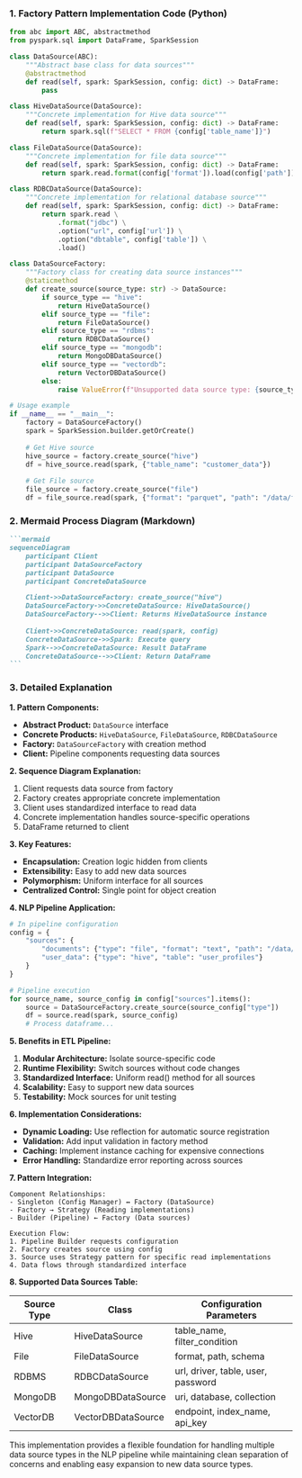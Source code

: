 ### 1. Factory Pattern Implementation Code (Python)
```python
from abc import ABC, abstractmethod
from pyspark.sql import DataFrame, SparkSession

class DataSource(ABC):
    """Abstract base class for data sources"""
    @abstractmethod
    def read(self, spark: SparkSession, config: dict) -> DataFrame:
        pass

class HiveDataSource(DataSource):
    """Concrete implementation for Hive data source"""
    def read(self, spark: SparkSession, config: dict) -> DataFrame:
        return spark.sql(f"SELECT * FROM {config['table_name']}")

class FileDataSource(DataSource):
    """Concrete implementation for file data source"""
    def read(self, spark: SparkSession, config: dict) -> DataFrame:
        return spark.read.format(config['format']).load(config['path'])

class RDBCDataSource(DataSource):
    """Concrete implementation for relational database source"""
    def read(self, spark: SparkSession, config: dict) -> DataFrame:
        return spark.read \
            .format("jdbc") \
            .option("url", config['url']) \
            .option("dbtable", config['table']) \
            .load()

class DataSourceFactory:
    """Factory class for creating data source instances"""
    @staticmethod
    def create_source(source_type: str) -> DataSource:
        if source_type == "hive":
            return HiveDataSource()
        elif source_type == "file":
            return FileDataSource()
        elif source_type == "rdbms":
            return RDBCDataSource()
        elif source_type == "mongodb":
            return MongoDBDataSource()
        elif source_type == "vectordb":
            return VectorDBDataSource()
        else:
            raise ValueError(f"Unsupported data source type: {source_type}")

# Usage example
if __name__ == "__main__":
    factory = DataSourceFactory()
    spark = SparkSession.builder.getOrCreate()
    
    # Get Hive source
    hive_source = factory.create_source("hive")
    df = hive_source.read(spark, {"table_name": "customer_data"})
    
    # Get File source
    file_source = factory.create_source("file")
    df = file_source.read(spark, {"format": "parquet", "path": "/data/files"})
```

### 2. Mermaid Process Diagram (Markdown)
````markdown
```mermaid
sequenceDiagram
    participant Client
    participant DataSourceFactory
    participant DataSource
    participant ConcreteDataSource

    Client->>DataSourceFactory: create_source("hive")
    DataSourceFactory->>ConcreteDataSource: HiveDataSource()
    DataSourceFactory-->>Client: Returns HiveDataSource instance
    
    Client->>ConcreteDataSource: read(spark, config)
    ConcreteDataSource->>Spark: Execute query
    Spark-->>ConcreteDataSource: Result DataFrame
    ConcreteDataSource-->>Client: Return DataFrame
```
````

### 3. Detailed Explanation

**1. Pattern Components:**
- **Abstract Product:** `DataSource` interface
- **Concrete Products:** `HiveDataSource`, `FileDataSource`, `RDBCDataSource`
- **Factory:** `DataSourceFactory` with creation method
- **Client:** Pipeline components requesting data sources

**2. Sequence Diagram Explanation:**
1. Client requests data source from factory
2. Factory creates appropriate concrete implementation
3. Client uses standardized interface to read data
4. Concrete implementation handles source-specific operations
5. DataFrame returned to client

**3. Key Features:**
- **Encapsulation:** Creation logic hidden from clients
- **Extensibility:** Easy to add new data sources
- **Polymorphism:** Uniform interface for all sources
- **Centralized Control:** Single point for object creation

**4. NLP Pipeline Application:**
```python
# In pipeline configuration
config = {
    "sources": {
        "documents": {"type": "file", "format": "text", "path": "/data/docs"},
        "user_data": {"type": "hive", "table": "user_profiles"}
    }
}

# Pipeline execution
for source_name, source_config in config["sources"].items():
    source = DataSourceFactory.create_source(source_config["type"])
    df = source.read(spark, source_config)
    # Process dataframe...
```

**5. Benefits in ETL Pipeline:**
1. **Modular Architecture:** Isolate source-specific code
2. **Runtime Flexibility:** Switch sources without code changes
3. **Standardized Interface:** Uniform read() method for all sources
4. **Scalability:** Easy to support new data sources
5. **Testability:** Mock sources for unit testing

**6. Implementation Considerations:**
- **Dynamic Loading:** Use reflection for automatic source registration
- **Validation:** Add input validation in factory method
- **Caching:** Implement instance caching for expensive connections
- **Error Handling:** Standardize error reporting across sources

**7. Pattern Integration:**
```
Component Relationships:
- Singleton (Config Manager) ↔ Factory (DataSource)
- Factory → Strategy (Reading implementations)
- Builder (Pipeline) ← Factory (Data sources)

Execution Flow:
1. Pipeline Builder requests configuration
2. Factory creates source using config
3. Source uses Strategy pattern for specific read implementations
4. Data flows through standardized interface
```

**8. Supported Data Sources Table:**

| Source Type    | Class               | Configuration Parameters             |
|----------------|---------------------|--------------------------------------|
| Hive           | HiveDataSource      | table_name, filter_condition         |
| File           | FileDataSource      | format, path, schema                 |
| RDBMS          | RDBCDataSource      | url, driver, table, user, password   |
| MongoDB        | MongoDBDataSource   | uri, database, collection            |
| VectorDB       | VectorDBDataSource  | endpoint, index_name, api_key        |

This implementation provides a flexible foundation for handling multiple data source types in the NLP pipeline while maintaining clean separation of concerns and enabling easy expansion to new data source types.

